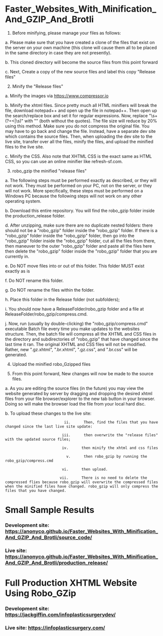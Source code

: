 # Faster_Websites_With_Minification_And_GZIP_And_Brotli

1. Before minifying, please manage your files as follows:

a.       Please make sure that you have created a clone of the files that exist on the server on your own machine (this clone will cause them all to be placed in the same directory in case they are not presently).

b.       This cloned directory will become the source files from this point forward

c.       Next, Create a copy of the new source files and label this copy "Release files"

2. Minify the "Release files"

a.       Minify the images via https://www.compressor.io

b.       Minify the xhtml files. Since pretty much all HTML minifiers will break the file, download notepad++ and open up the file in notepad++. Then open up the search/replace box and set it for regular expressions. Now, replace "\s+(?=<|\s)" with "" (both without the quotes). The file size will reduce by 20% using this method. Make sure you do not compress the original file. You may have to go back and change the file. Instead, have a separate dev site which contains the source files. Then, when uploading the dev site to the live site, transfer over all the files, minify the files, and upload the minified files to the live site.

c.       Minify the CSS. Also note that XHTML CSS is the exact same as HTML CSS, so you can use an online minifier like refresh-sf.com.

3. robo_gzip the minified "release files"

a.       The following steps must be performed exactly as described, or they will not work. They must be performed on your PC, not on the server, or they will not work. More specifically, these steps must be performed on a Windows PC because the following steps will not work on any other operating system.

b.       Download this entire repository. You will find the robo_gzip folder inside the production_release folder.

d.       After unzipping, make sure there are no duplicate nested folders: there should not be a "robo_gzip" folder inside the "robo_gzip" folder. If there is a "robo_gzip" folder inside the "robo_gzip" folder, then go into the "robo_gzip" folder inside the "robo_gzip" folder, cut all the files from there, then maneuver to the outer "robo_gzip" folder and paste all the files here then delete the "robo_gzip" folder inside the "robo_gzip" folder that you are currently in.

e.       Do NOT move files into or out of this folder. This folder MUST exist exactly as is

f.         Do NOT rename this folder.

g.       Do NOT rename the files within the folder.

h.       Place this folder in the Release folder (not subfolders);

i.         You should now have a ReleaseFolder/robo_gzip folder and a file at ReleaseFolder/robo_gzip/compress.cmd.

j.         Now, run (usually by double-clicking) the "robo_gzip/compress.cmd" executable Batch file every time you make updates to the websites structure. Then, the batch file will compress all the XHTML and CSS files in the directory and subdirectories of "robo_gzip" that have changed since the last time it ran. The original XHTML and CSS files will not be modified. Rather, new ".gz.xhtml", ".br.xhtml", ".gz.css", and ".br.css" will be generated.

4. Upload the minified robo_Gzipped files

5. From this point forward, New changes will now be made to the source files.

a.       As you are editing the source files (in the future) you may view the website generated by server by  dragging and dropping the desired xhtml files from your file browser/explorer to the new tab button in your browser. Doing so will make the browser load the file from your local hard disc.

b.       To upload these changes to the live site:

                               ii.      Then, find the files that you have changed since the last live site update:

                              iii.      then overwrite the "release files" with the updated source files;

                              iv.      then minify the xhtml and css files

                                v.      then robo_gzip by running the robo_gzip/compress.cmd

                              vi.      then upload.

                             vii.      There is no need to delete the compressed flies because robo_gzip will overwrite the compressed files when the minified files have changed. robo_gzip will only compress the files that you have changed.

# Small Sample Results

### Development site: https://anonyco.github.io/Faster_Websites_With_Minification_And_GZIP_And_Brotli/source_code/

### Live site: https://anonyco.github.io/Faster_Websites_With_Minification_And_GZIP_And_Brotli/production_release/

# Full Production XHTML Website Using Robo_GZip

### Development site: https://jackgiffin.com/infoplasticsurgerydev/

### Live site: https://infoplasticsurgery.com/

 



